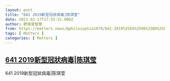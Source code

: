```yaml
---
layout: post
title: "641 2019新型冠狀病毒|陈琪莹"
date: 2021-02-17T17:55:51.000Z
author: 野兽爱智慧
from: https://matters.news/@philosophia1979/641-2019%25E6%2596%25B0%25E5%259E%258B%25E5%2586%25A0%25E7%258B%2580%25E7%2597%2585%25E6%25AF%2592-%25E9%2599%2588%25E7%2590%25AA%25E8%258E%25B9-bafyreidrzik4gnawi4n5p2hf2z5wwk573hzvw3uhnrsixwzy6cryqp36pa
tags: [ Matters ]
categories: [ Matters ]
---
```

<!--1613584551000-->
[641 2019新型冠狀病毒|陈琪莹](https://matters.news/@philosophia1979/641-2019%25E6%2596%25B0%25E5%259E%258B%25E5%2586%25A0%25E7%258B%2580%25E7%2597%2585%25E6%25AF%2592-%25E9%2599%2588%25E7%2590%25AA%25E8%258E%25B9-bafyreidrzik4gnawi4n5p2hf2z5wwk573hzvw3uhnrsixwzy6cryqp36pa)
------

<div>
641 2019新型冠狀病毒|陈琪莹
</div>
